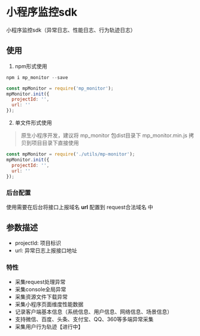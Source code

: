 # 小程序监控sdk

小程序监控sdk（异常日志、性能日志、行为轨迹日志）

## 使用

1. npm形式使用

```js
npm i mp_monitor --save

const mpMonitor = require('mp_monitor');
mpMonitor.init({
  projectId: '',
  url: ''
});
```

2. 单文件形式使用

> 原生小程序开发，建议将 mp_monitor 包dist目录下 mp_monitor.min.js 拷贝到项目目录下直接使用

```js
const mpMonitor = require('./utils/mp-monitor');
mpMonitor.init({
  projectId: '',
  url: ''
});
```
### 后台配置

使用需要在后台将接口上报域名 **url**  配置到 request合法域名 中

## 参数描述

- projectId: 项目标识
- url: 异常日志上报接口地址

### 特性

- 采集request处理异常
- 采集console全局异常
- 采集资源文件下载异常
- 采集小程序页面维度性能数据
- 记录客户端基本信息（系统信息、用户信息、网络信息、场景信息）
- 支持微信、百度、头条、支付宝、QQ、360等多端异常采集
- 采集用户行为轨迹【进行中】
